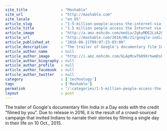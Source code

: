 ```yaml
---
site_title               : "Mashable"
site_url                 : "http://mashable.com"
site_locale              : "en_US"
article_slug             : "1-5-million-people-access-the-internet-via-google-s-free-wi-fi-at-19-indian-railway-stations"
article_title            : "1.5 million people access the Internet via Google's free Wi-Fi at 19 Indian railway stations"
article_image            : "http://a.amz.mshcdn.com/media/ZgkyMDE2LzA2LzIxL2VkL0FQXzU1MTc1OTc4NDIzMS5kMzZiNS5qcGcKcAl0aHVtYgkxMjAweDYzMAplCWpwZw/8b895543/4dd/AP_551759784231.jpg"
article_url              : "http://mashable.com/2016/06/21/google-india-railways-wifi-internet/"
article_published_at     : "2016-06-21T09:07:23-03:00"
article_description      : "The trailer of Google's documentary film India in a Day ends with the credit 'filmed by you'. Due to release in 2016, it is the result of a crowd-sourced campaign that invited Indians to narrate their stories by filming a single day in their life on 10 Oct., 2015."
article_author_name      : null
article_author_image     : "http://i.amz.mshcdn.com/GLApMcwTb09XrhwmDsEhXTHOo2I=/90x90/2016%2F06%2F29%2Fe5%2Fhttpsd2mhye01h4nj2n.cloudfront.netmediaZgkyMDE1LzEw.8a646.jpg"
article_author_biography : null
article_author_profile   : null
article_author_facebook  : null
article_author_twitter   : null
category                 : ['technology']
tags                     : ['Mashable']
permalink                : "/:categories/1-5-million-people-access-the-internet-via-google-s-free-wi-fi-at-19-indian-railway-stations/"
layout                   : post
---
```


The trailer of Google's documentary film India in a Day ends with the credit "filmed by you". Due to release in 2016, it is the result of a crowd-sourced campaign that invited Indians to narrate their stories by filming a single day in their life on 10 Oct., 2015.

